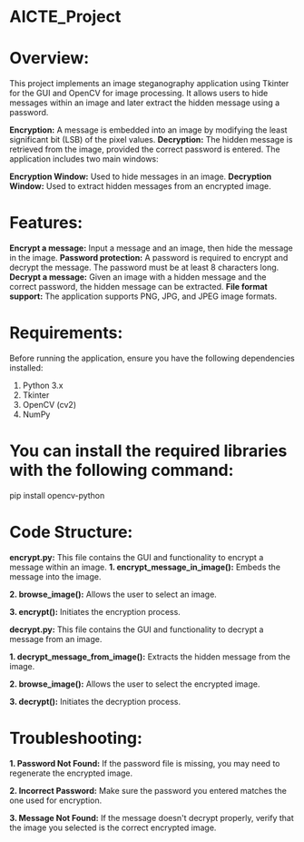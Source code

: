 # AICTE_Project

# **Overview:**
This project implements an image steganography application using Tkinter for the GUI and OpenCV for image processing. It allows users to hide messages within an image and later extract the hidden message using a password.

**Encryption:** A message is embedded into an image by modifying the least significant bit (LSB) of the pixel values.
**Decryption:** The hidden message is retrieved from the image, provided the correct password is entered.
The application includes two main windows:

**Encryption Window:** Used to hide messages in an image.
**Decryption Window:** Used to extract hidden messages from an encrypted image.

# **Features:** 
**Encrypt a message:** Input a message and an image, then hide the message in the image.
**Password protection:** A password is required to encrypt and decrypt the message. The password must be at least 8 characters long.
**Decrypt a message:** Given an image with a hidden message and the correct password, the hidden message can be extracted.
**File format support:** The application supports PNG, JPG, and JPEG image formats.

# **Requirements:**
Before running the application, ensure you have the following dependencies installed:
1. Python 3.x
2. Tkinter
3. OpenCV (cv2)
4. NumPy

# **You can install the required libraries with the following command:**
pip install opencv-python

# **Code Structure:**
**encrypt.py:**
This file contains the GUI and functionality to encrypt a message within an image.
**1. encrypt_message_in_image():** Embeds the message into the image.

**2. browse_image():** Allows the user to select an image.

**3. encrypt():** Initiates the encryption process.

**decrypt.py:**
This file contains the GUI and functionality to decrypt a message from an image.

**1. decrypt_message_from_image():** Extracts the hidden message from the image.

**2. browse_image():** Allows the user to select the encrypted image.

**3. decrypt():** Initiates the decryption process.

# **Troubleshooting:**
**1. Password Not Found:** If the password file is missing, you may need to regenerate the encrypted image.

**2. Incorrect Password:** Make sure the password you entered matches the one used for encryption.

**3. Message Not Found:** If the message doesn't decrypt properly, verify that the image you selected is the correct encrypted image.
